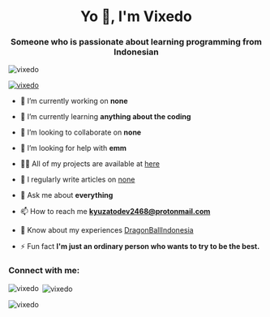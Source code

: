 <h1 align="center">Yo 👋, I'm Vixedo</h1>
<h3 align="center">Someone who is passionate about learning programming from Indonesian</h3>

<p align="left"> <img src="https://komarev.com/ghpvc/?username=vixedo&label=Profile%20views&color=0e75b6&style=flat" alt="vixedo" /> </p>

<p align="left"> <a href="https://github.com/ryo-ma/github-profile-trophy"><img src="https://github-profile-trophy.vercel.app/?username=vixedo" alt="vixedo" /></a> </p>

- 🔭 I’m currently working on **none**

- 🌱 I’m currently learning **anything about the coding**

- 👯 I’m looking to collaborate on **none**

- 🤝 I’m looking for help with **emm**

- 👨‍💻 All of my projects are available at [here](https://github.com/Vixedo?tab=repositories)

- 📝 I regularly write articles on [none]()

- 💬 Ask me about **everything**

- 📫 How to reach me **kyuzatodev2468@protonmail.com**

- 📄 Know about my experiences [DragonBallIndonesia](t.me/DragonBallIndonesia)

- ⚡ Fun fact **I'm just an ordinary person who wants to try to be the best.**

<h3 align="left">Connect with me:</h3>
<p align="left">
</p>

<p><img align="left" src="https://github-readme-stats.vercel.app/api/top-langs?username=vixedo&show_icons=true&locale=en&layout=compact" alt="vixedo" /></p>

<p>&nbsp;<img align="center" src="https://github-readme-stats.vercel.app/api?username=vixedo&show_icons=true&locale=en" alt="vixedo" /></p>

<p><img align="center" src="https://github-readme-streak-stats.herokuapp.com/?user=vixedo&" alt="vixedo" /></p>

